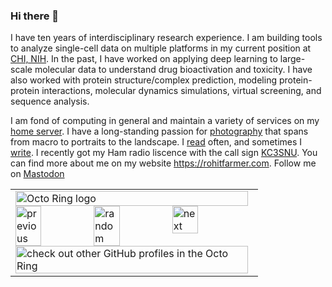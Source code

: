 ### Hi there 👋

I have ten years of interdisciplinary research experience. I am building tools to analyze single-cell data on multiple platforms in my current position at [CHI, NIH](https://chi.niaid.nih.gov/). In the past, I have worked on applying deep learning to large-scale molecular data to understand drug bioactivation and toxicity. I have also worked with protein structure/complex prediction, modeling protein-protein interactions, molecular dynamics simulations, virtual screening, and sequence analysis.

I am fond of computing in general and maintain a variety of services on my [home server](https://rohitfarmer.ddns.net/). I have a long-standing passion for [photography](https://unsplash.com/@rohitfarmer) that spans from macro to portraits to the landscape. I [read](https://www.goodreads.com/rohitfarmer) often, and sometimes I [write](https://medium.com/@rohitfarmer). I recently got my Ham radio liscence with the call sign [KC3SNU](https://www.qrz.com/db/kc3snu). You can find more about me on my website https://rohitfarmer.com. Follow me on <a rel="me" href="https://fosstodon.org/@swatantra">Mastodon</a>

<table><tbody><tr><td><a href="https://octo-ring.com/"><img src="https://octo-ring.com/static/img/widget/top.png" width="99%" alt="Octo Ring logo" align="top"></a><br><a href="https://octo-ring.com/p/rohitfarmer/prev"><img src="https://octo-ring.com/static/img/widget/prev.png" width="33%" alt="previous" align="top" title="previous profile"></a><a href="https://octo-ring.com/p/rohitfarmer/random"><img src="https://octo-ring.com/static/img/widget/random.png" width="33%" alt="random" align="top" title="random profile"></a><a href="https://octo-ring.com/p/rohitfarmer/next"><img src="https://octo-ring.com/static/img/widget/next.png" width="33%" alt="next" align="top" title="next profile"></a><br><a href="https://octo-ring.com/"><img src="https://octo-ring.com/static/img/widget/bottom.png" width="99%" alt="check out other GitHub profiles in the Octo Ring" align="top"></a></td></tr></tbody></table>

<!--
**rohitfarmer/rohitfarmer** is a ✨ _special_ ✨ repository because its `README.md` (this file) appears on your GitHub profile.

Here are some ideas to get you started:

- 🔭 I’m currently working on ...
- 🌱 I’m currently learning ...
- 👯 I’m looking to collaborate on ...
- 🤔 I’m looking for help with ...
- 💬 Ask me about ...
- 📫 How to reach me: ...
- 😄 Pronouns: ...
- ⚡ Fun fact: ...
-->
